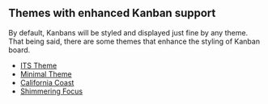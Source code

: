 ## Themes with enhanced Kanban support

By default, Kanbans will be styled and displayed just fine by any theme. That being said, there are some themes that enhance the styling of Kanban board.

- [ITS Theme](https://github.com/SlRvb/Obsidian--ITS-Theme)
- [Minimal Theme](https://github.com/kepano/obsidian-minimal)
- [California Coast](https://github.com/mgmeyers/obsidian-california-coast-theme)
- [Shimmering Focus](https://github.com/chrisgrieser/shimmering-focus)
